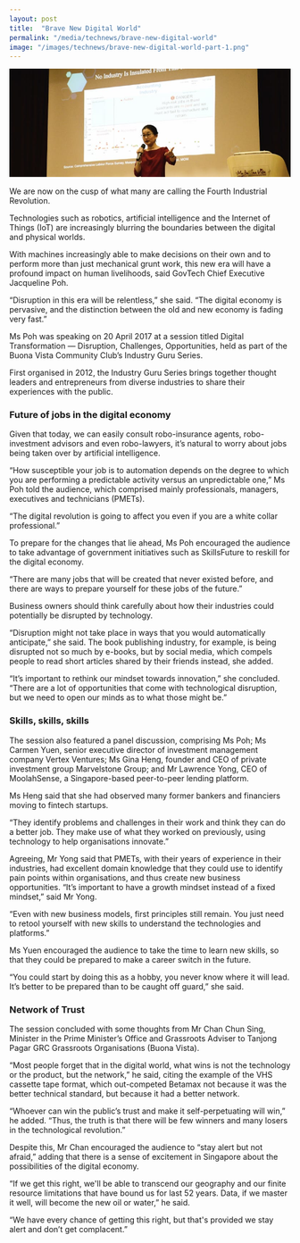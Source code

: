 ```yaml
---
layout: post
title:  "Brave New Digital World"
permalink: "/media/technews/brave-new-digital-world"
image: "/images/technews/brave-new-digital-world-part-1.png"
---
```


![brave new digital world](/images/technews/brave-new-digital-world-part-1.png)

We are now on the cusp of what many are calling the Fourth Industrial Revolution.

Technologies such as robotics, artificial intelligence and the Internet of Things (IoT) are increasingly blurring the boundaries between the digital and physical worlds.

With machines increasingly able to make decisions on their own and to perform more than just mechanical grunt work, this new era will have a profound impact on human livelihoods, said GovTech Chief Executive Jacqueline Poh.

“Disruption in this era will be relentless,” she said. “The digital economy is pervasive, and the distinction between the old and new economy is fading very fast.”

Ms Poh was speaking on 20 April 2017 at a session titled Digital Transformation — Disruption, Challenges, Opportunities, held as part of the Buona Vista Community Club’s Industry Guru Series.

First organised in 2012, the Industry Guru Series brings together thought leaders and entrepreneurs from diverse industries to share their experiences with the public.

### **Future of jobs in the digital economy**
Given that today, we can easily consult robo-insurance agents, robo-investment advisors and even robo-lawyers, it’s natural to worry about jobs being taken over by artificial intelligence. 

“How susceptible your job is to automation depends on the degree to which you are performing a predictable activity versus an unpredictable one,” Ms Poh told the audience, which comprised mainly professionals, managers, executives and technicians (PMETs).

“The digital revolution is going to affect you even if you are a white collar professional.”

To prepare for the changes that lie ahead, Ms Poh encouraged the audience to take advantage of government initiatives such as SkillsFuture to reskill for the digital economy.

“There are many jobs that will be created that never existed before, and there are ways to prepare yourself for these jobs of the future.”

Business owners should think carefully about how their industries could potentially be disrupted by technology.

“Disruption might not take place in ways that you would automatically anticipate,” she said. The book publishing industry, for example, is being disrupted not so much by e-books, but by social media, which compels people to read short articles shared by their friends instead, she added.

“It’s important to rethink our mindset towards innovation,” she concluded. “There are a lot of opportunities that come with technological disruption, but we need to open our minds as to what those might be.”

### **Skills, skills, skills**
The session also featured a panel discussion, comprising Ms Poh; Ms Carmen Yuen, senior executive director of investment management company Vertex Ventures; Ms Gina Heng, founder and CEO of private investment group Marvelstone Group; and Mr Lawrence Yong, CEO of MoolahSense, a Singapore-based peer-to-peer lending platform.

Ms Heng said that she had observed many former bankers and financiers moving to fintech startups.

“They identify problems and challenges in their work and think they can do a better job. They make use of what they worked on previously, using technology to help organisations innovate.”

Agreeing, Mr Yong said that PMETs, with their years of experience in their industries, had excellent domain knowledge that they could use to identify pain points within organisations, and thus create new business opportunities. “It’s important to have a growth mindset instead of a fixed mindset,” said Mr Yong.

“Even with new business models, first principles still remain. You just need to retool yourself with new skills to understand the technologies and platforms.”

Ms Yuen encouraged the audience to take the time to learn new skills, so that they could be prepared to make a career switch in the future.

“You could start by doing this as a hobby, you never know where it will lead. It’s better to be prepared than to be caught off guard,” she said.

### **Network of Trust**
The session concluded with some thoughts from Mr Chan Chun Sing, Minister in the Prime Minister’s Office and Grassroots Adviser to Tanjong Pagar GRC Grassroots Organisations (Buona Vista).

“Most people forget that in the digital world, what wins is not the technology or the product, but the network,” he said, citing the example of the VHS cassette tape format, which out-competed Betamax not because it was the better technical standard, but because it had a better network.

“Whoever can win the public’s trust and make it self-perpetuating will win,” he added. “Thus, the truth is that there will be few winners and many losers in the technological revolution.”

Despite this, Mr Chan encouraged the audience to “stay alert but not afraid,” adding that there is a sense of excitement in Singapore about the possibilities of the digital economy.

“If we get this right, we'll be able to transcend our geography and our finite resource limitations that have bound us for last 52 years. Data, if we master it well, will become the new oil or water,” he said.

“We have every chance of getting this right, but that's provided we stay alert and don’t get complacent.”
